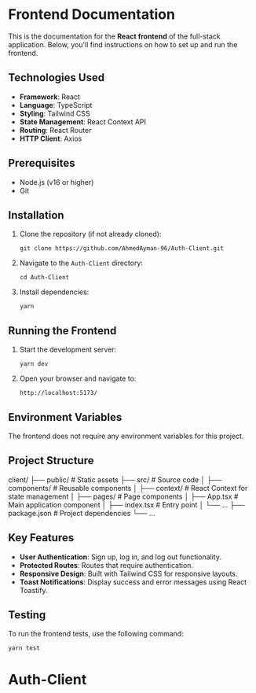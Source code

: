# Frontend Documentation

This is the documentation for the **React frontend** of the full-stack application. Below, you'll find instructions on how to set up and run the frontend.

## Technologies Used

- **Framework**: React
- **Language**: TypeScript
- **Styling**: Tailwind CSS
- **State Management**: React Context API
- **Routing**: React Router
- **HTTP Client**: Axios

## Prerequisites

- Node.js (v16 or higher)
- Git

## Installation

1.  Clone the repository (if not already cloned):

    ```
    git clone https://github.com/AhmedAyman-96/Auth-Client.git
    ```

2.  Navigate to the `Auth-Client` directory:

    ```
    cd Auth-Client
    ```

3.  Install dependencies:

    ```
    yarn
    ```

## Running the Frontend

1.  Start the development server:

    ```
    yarn dev
    ```

2.  Open your browser and navigate to:

    ```
    http://localhost:5173/
    ```

## Environment Variables

The frontend does not require any environment variables for this project.

## Project Structure

client/
├── public/ # Static assets
├── src/ # Source code
│ ├── components/ # Reusable components
│ ├── context/ # React Context for state management
│ ├── pages/ # Page components
│ ├── App.tsx # Main application component
│ ├── index.tsx # Entry point
│ └── ...
├── package.json # Project dependencies
└── ...

## Key Features

- **User Authentication**: Sign up, log in, and log out functionality.
- **Protected Routes**: Routes that require authentication.
- **Responsive Design**: Built with Tailwind CSS for responsive layouts.
- **Toast Notifications**: Display success and error messages using React Toastify.

## Testing

To run the frontend tests, use the following command:

```
yarn test
```
# Auth-Client
